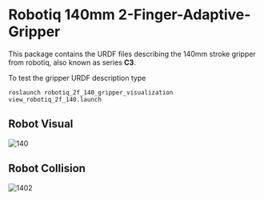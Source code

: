 # Robotiq 140mm 2-Finger-Adaptive-Gripper 

This package contains the URDF files describing the 140mm stroke gripper from robotiq, also known as series **C3**.

To test the gripper URDF description type 

```
roslaunch robotiq_2f_140_gripper_visualization view_robotiq_2f_140.launch 
```
## Robot Visual
![140](https://user-images.githubusercontent.com/8356912/49428409-463f8580-f7a6-11e8-8278-5246acdc5c14.png)

## Robot Collision 
![1402](https://user-images.githubusercontent.com/8356912/49428407-463f8580-f7a6-11e8-9c4e-df69e478f107.png)

